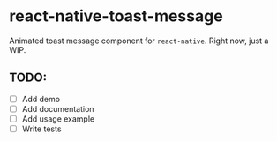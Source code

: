 # react-native-toast-message

Animated toast message component for `react-native`.
Right now, just a WIP.

## TODO:
- [ ] Add demo
- [ ] Add documentation
- [ ] Add usage example
- [ ] Write tests

